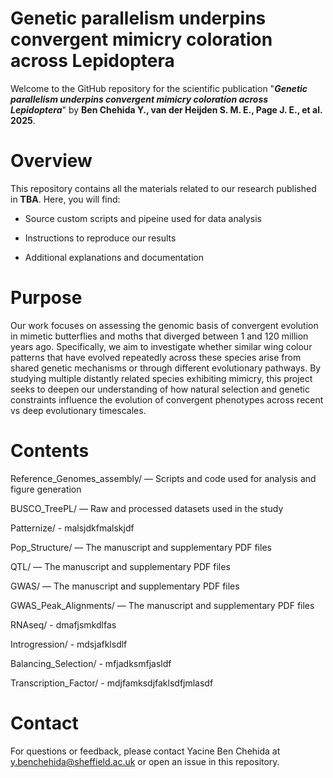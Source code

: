 # Genetic parallelism underpins convergent mimicry coloration across Lepidoptera

Welcome to the  GitHub repository for the scientific publication "***Genetic parallelism underpins convergent mimicry coloration across Lepidoptera***" by **Ben Chehida Y., van der Heijden S. M. E., Page J. E., et al. 2025**.

# Overview
This repository contains all the materials related to our research published in **TBA**. Here, you will find:

- Source custom scripts and pipeine used for data analysis

- Instructions to reproduce our results

- Additional explanations and documentation

# Purpose
Our work focuses on assessing the genomic basis of convergent evolution in mimetic butterflies and moths that diverged between 1 and 120 million years ago. Specifically, we aim to investigate whether similar wing colour patterns that have evolved repeatedly across these species arise from shared genetic mechanisms or through different evolutionary pathways. By studying multiple distantly related species exhibiting mimicry, this project seeks to deepen our understanding of how natural selection and genetic constraints influence the evolution of convergent phenotypes across recent vs deep evolutionary timescales.

# Contents

Reference_Genomes_assembly/ — Scripts and code used for analysis and figure generation

BUSCO_TreePL/ — Raw and processed datasets used in the study

Patternize/ - malsjdkfmalskjdf

Pop_Structure/ — The manuscript and supplementary PDF files

QTL/ — The manuscript and supplementary PDF files

GWAS/ — The manuscript and supplementary PDF files

GWAS_Peak_Alignments/ — The manuscript and supplementary PDF files

RNAseq/ - dmafjsmkdlfas

Introgression/ - mdsjafklsdlf

Balancing_Selection/ - mfjadksmfjasldf

Transcription_Factor/ - mdjfamksdjfaklsdfjmlasdf

# Contact
For questions or feedback, please contact Yacine Ben Chehida at y.benchehida@sheffield.ac.uk or open an issue in this repository.
